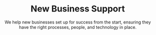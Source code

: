 ---
layout: service
order: 8
title: "New Business Support"
subtitle: "We help new businesses set up for success from the start, ensuring they have the right processes, people, and technology in place."
blurb-intro: "Empower your startup journey with tailored support for lasting success."
intro: "At SLKone, we understand that launching and growing new businesses comes with unique challenges and opportunities. Our New Business Support services are designed to help entrepreneurs and intrapreneurs successfully establish and scale new ventures, whether as standalone startups or within existing organizations."
approach: "We take a comprehensive approach to new business support, focusing on Process Setup & Optimization, Organizational Design & Talent Building, and Technology Roadmap Development. Our methodology ensures that your new business has a strong foundation across operations, people, and technology to support rapid and sustainable growth."
why_choose:
  - point: "Startup Expertise"
    icon: "fa-check-circle"
    description: "In-depth knowledge of startup operations and challenges."
  - point: "Comprehensive Support"
    icon: "fa-check-circle"
    description: "End-to-end solutions from operations to technology."
  - point: "Customized Strategies"
    icon: "fa-check-circle"
    description: "Tailored support to fit your unique business model."
  - point: "Proven Methodologies"
    icon: "fa-check-circle"
    description: "Implementation of best practices for new ventures."
  - point: "Continuous Growth"
    icon: "fa-check-circle"
    description: "Ongoing assistance to support your business as it scales."
  - point: "Cross-Industry Experience"
    icon: "fa-check-circle"
    description: "Expertise across various sectors to address diverse needs."
cta: "Ready to launch or scale your new business with confidence? Contact SLKone today to discover how our New Business Support services can help you navigate the challenges of entrepreneurship and set your venture on the path to success."
icon: "fa-rocket"
color: "coral"
image: "/assets/images/backgrounds/new-business-support.webp"
---
